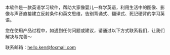 本软件是一款英语学习软件，帮助大家像婴儿一样学英语，利用生活中的图像、影像与声音直接建立反射条件和英文思维，告别背诵式、翻译式、死记硬背的学习英语。

您在使用产品过程中，如遇到任何问题或建议，请通过以下方式联系我们，让我们解决与完善～

联系邮箱：hello.ken@foxmail.com


